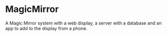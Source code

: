 # MagicMirror
A Magic Mirror system with a web display, a server with a database and an app to add to the display from a phone.
